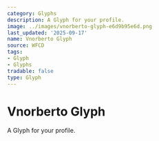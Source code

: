 ```yaml
---
category: Glyphs
description: A Glyph for your profile.
image: ../images/vnorberto-glyph-e6d9b95e6d.png
last_updated: '2025-09-17'
name: Vnorberto Glyph
source: WFCD
tags:
- Glyph
- Glyphs
tradable: false
type: Glyph
---
```


# Vnorberto Glyph

A Glyph for your profile.

